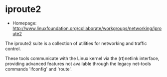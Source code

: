# iproute2

* Homepage: http://www.linuxfoundation.org/collaborate/workgroups/networking/iproute2

The iproute2 suite is a collection of utilities for networking and
 traffic control.

 These tools communicate with the Linux kernel via the (rt)netlink
 interface, providing advanced features not available through the
 legacy net-tools commands 'ifconfig' and 'route'.
